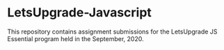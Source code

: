# LetsUpgrade-Javascript
This repository contains assignment submissions for the LetsUpgrade JS Essential program held in the September, 2020.
